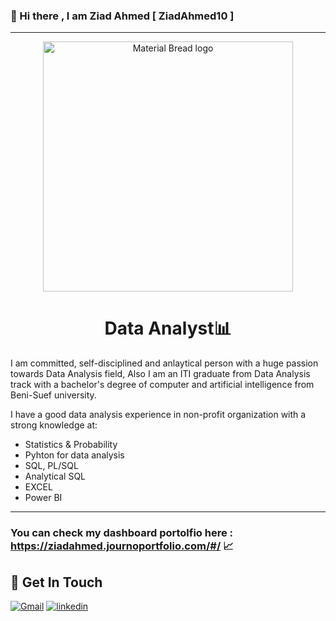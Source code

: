 ### 👋 Hi there , I am Ziad Ahmed [ ZiadAhmed10 ]
---------------------------------------------------------
<p align="center">
    <img width="400" src="https://user-images.githubusercontent.com/121814714/222189810-23ce992a-17a7-427c-bae7-253f3ae6ac1e.gif" alt="Material Bread logo">
</p>

<h1 align="center">Data Analyst📊</h1>

I am committed, self-disciplined and anlaytical person with a huge passion towards Data Analysis field, 
Also I am an ITI graduate from Data Analysis track with a bachelor's degree of computer and artificial intelligence from Beni-Suef university.

I have a good data analysis experience in non-profit organization with a strong knowledge at:
- Statistics & Probability
- Pyhton for data analysis
- SQL, PL/SQL
- Analytical SQL 
- EXCEL
- Power BI
------------------------------------------------------------------------------
### You can check my dashboard portolfio here : https://ziadahmed.journoportfolio.com/#/ 📈

## 🔗 Get In Touch
<a href="mailto:zaidahmed12300@gmail.com"><img alt="Gmail" title="Ziad Ahmed's Gmail" src="https://img.shields.io/badge/Gmail-D14836?style=for-the-badge&logo=gmail&logoColor=white"></a>
[![linkedin](https://img.shields.io/badge/linkedin-0A66C2?style=for-the-badge&logo=linkedin&logoColor=white)](https://www.linkedin.com/in/ziad-ahmed0)

<!--
**ZiadAhmed10/ZiadAhmed10** is a ✨ _special_ ✨ repository because its `README.md` (this file) appears on your GitHub profile.

Here are some ideas to get you started:

- 🔭 I’m currently working on ...
- 🌱 I’m currently learning ...
- 👯 I’m looking to collaborate on ...
- 🤔 I’m looking for help with ...
- 💬 Ask me about ...
- 📫 How to reac3h me: ...
- 😄 Pronouns: ...
- ⚡ Fun fact: ...
-->
